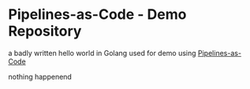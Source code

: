 # Pipelines-as-Code - Demo Repository

a badly written hello world in Golang used for demo using [Pipelines-as-Code](https://pipelinesascode.com)

nothing happenend
